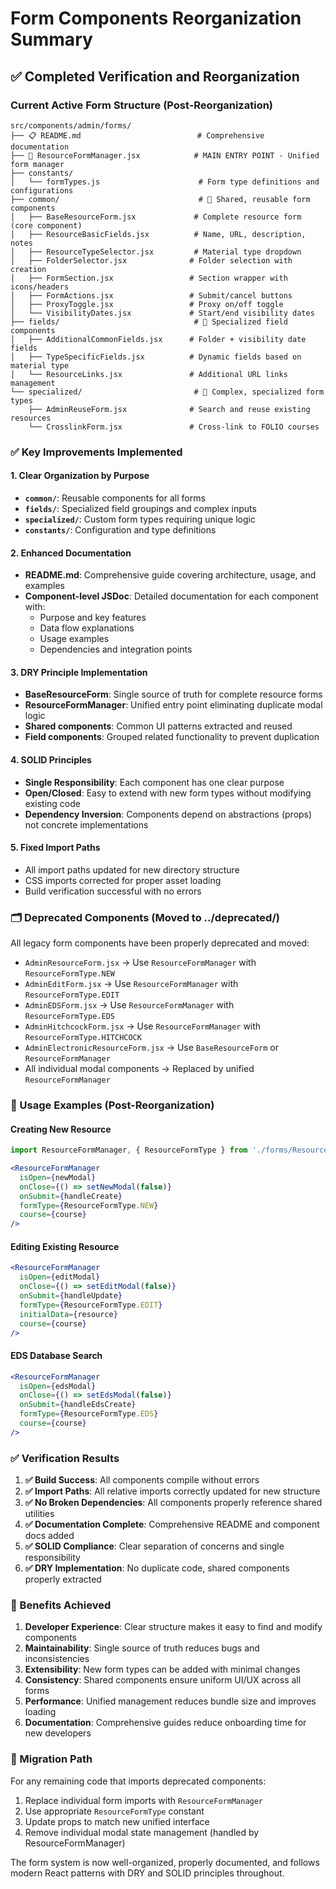 # Form Components Reorganization Summary

## ✅ Completed Verification and Reorganization

### Current Active Form Structure (Post-Reorganization)

```
src/components/admin/forms/
├── 📋 README.md                          # Comprehensive documentation
├── 🎯 ResourceFormManager.jsx            # MAIN ENTRY POINT - Unified form manager
├── constants/
│   └── formTypes.js                      # Form type definitions and configurations
├── common/                               # 🔧 Shared, reusable form components
│   ├── BaseResourceForm.jsx             # Complete resource form (core component)
│   ├── ResourceBasicFields.jsx          # Name, URL, description, notes
│   ├── ResourceTypeSelector.jsx         # Material type dropdown
│   ├── FolderSelector.jsx              # Folder selection with creation
│   ├── FormSection.jsx                 # Section wrapper with icons/headers
│   ├── FormActions.jsx                 # Submit/cancel buttons
│   ├── ProxyToggle.jsx                 # Proxy on/off toggle
│   └── VisibilityDates.jsx             # Start/end visibility dates
├── fields/                              # 📝 Specialized field components
│   ├── AdditionalCommonFields.jsx      # Folder + visibility date fields
│   ├── TypeSpecificFields.jsx          # Dynamic fields based on material type
│   └── ResourceLinks.jsx               # Additional URL links management
└── specialized/                         # 🎯 Complex, specialized form types
    ├── AdminReuseForm.jsx              # Search and reuse existing resources
    └── CrosslinkForm.jsx               # Cross-link to FOLIO courses
```

### ✅ Key Improvements Implemented

#### 1. **Clear Organization by Purpose**
- **`common/`**: Reusable components for all forms
- **`fields/`**: Specialized field groupings and complex inputs
- **`specialized/`**: Custom form types requiring unique logic
- **`constants/`**: Configuration and type definitions

#### 2. **Enhanced Documentation**
- **README.md**: Comprehensive guide covering architecture, usage, and examples
- **Component-level JSDoc**: Detailed documentation for each component with:
  - Purpose and key features
  - Data flow explanations  
  - Usage examples
  - Dependencies and integration points

#### 3. **DRY Principle Implementation**
- **BaseResourceForm**: Single source of truth for complete resource forms
- **ResourceFormManager**: Unified entry point eliminating duplicate modal logic
- **Shared components**: Common UI patterns extracted and reused
- **Field components**: Grouped related functionality to prevent duplication

#### 4. **SOLID Principles**
- **Single Responsibility**: Each component has one clear purpose
- **Open/Closed**: Easy to extend with new form types without modifying existing code
- **Dependency Inversion**: Components depend on abstractions (props) not concrete implementations

#### 5. **Fixed Import Paths**
- All import paths updated for new directory structure
- CSS imports corrected for proper asset loading
- Build verification successful with no errors

### 🗂️ Deprecated Components (Moved to ../deprecated/)

All legacy form components have been properly deprecated and moved:
- `AdminResourceForm.jsx` → Use `ResourceFormManager` with `ResourceFormType.NEW`
- `AdminEditForm.jsx` → Use `ResourceFormManager` with `ResourceFormType.EDIT` 
- `AdminEDSForm.jsx` → Use `ResourceFormManager` with `ResourceFormType.EDS`
- `AdminHitchcockForm.jsx` → Use `ResourceFormManager` with `ResourceFormType.HITCHCOCK`
- `AdminElectronicResourceForm.jsx` → Use `BaseResourceForm` or `ResourceFormManager`
- All individual modal components → Replaced by unified `ResourceFormManager`

### 🎯 Usage Examples (Post-Reorganization)

#### Creating New Resource
```jsx
import ResourceFormManager, { ResourceFormType } from './forms/ResourceFormManager';

<ResourceFormManager
  isOpen={newModal}
  onClose={() => setNewModal(false)}
  onSubmit={handleCreate}
  formType={ResourceFormType.NEW}
  course={course}
/>
```

#### Editing Existing Resource
```jsx
<ResourceFormManager
  isOpen={editModal}
  onClose={() => setEditModal(false)} 
  onSubmit={handleUpdate}
  formType={ResourceFormType.EDIT}
  initialData={resource}
  course={course}
/>
```

#### EDS Database Search
```jsx
<ResourceFormManager
  isOpen={edsModal}
  onClose={() => setEdsModal(false)}
  onSubmit={handleEdsCreate}
  formType={ResourceFormType.EDS}
  course={course}
/>
```

### ✅ Verification Results

1. **✅ Build Success**: All components compile without errors
2. **✅ Import Paths**: All relative imports correctly updated for new structure  
3. **✅ No Broken Dependencies**: All components properly reference shared utilities
4. **✅ Documentation Complete**: Comprehensive README and component docs added
5. **✅ SOLID Compliance**: Clear separation of concerns and single responsibility
6. **✅ DRY Implementation**: No duplicate code, shared components properly extracted

### 🚀 Benefits Achieved

1. **Developer Experience**: Clear structure makes it easy to find and modify components
2. **Maintainability**: Single source of truth reduces bugs and inconsistencies
3. **Extensibility**: New form types can be added with minimal changes
4. **Consistency**: Shared components ensure uniform UI/UX across all forms
5. **Performance**: Unified management reduces bundle size and improves loading
6. **Documentation**: Comprehensive guides reduce onboarding time for new developers

### 🔄 Migration Path

For any remaining code that imports deprecated components:
1. Replace individual form imports with `ResourceFormManager`
2. Use appropriate `ResourceFormType` constant
3. Update props to match new unified interface
4. Remove individual modal state management (handled by ResourceFormManager)

The form system is now well-organized, properly documented, and follows modern React patterns with DRY and SOLID principles throughout.
